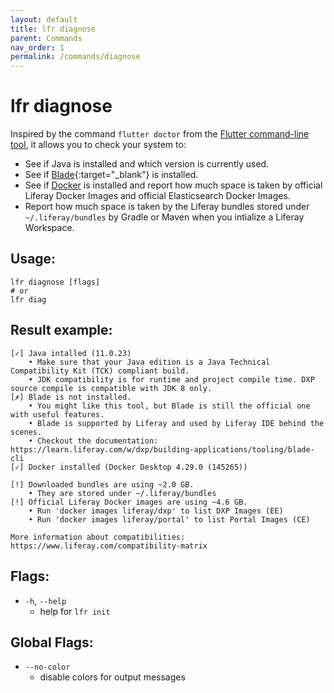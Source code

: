 ```yaml
---
layout: default
title: lfr diagnose
parent: Commands
nav_order: 1
permalink: /commands/diagnose
---
```


# lfr diagnose

Inspired by the command `flutter doctor` from the [Flutter command-line tool](https://docs.flutter.dev/reference/flutter-cli#flutter-commands), it allows you to check your system to:
- See if Java is installed and which version is currently used.
- See if [Blade](https://learn.liferay.com/w/dxp/liferay-development/tooling/blade-cli/installing-and-updating-blade-cli){:target="_blank"} is installed.
- See if [Docker](https://docs.docker.com/get-docker/) is installed and report how much space is taken by official Liferay Docker Images and official Elasticsearch Docker Images.
- Report how much space is taken by the Liferay bundles stored under `~/.liferay/bundles` by Gradle or Maven when you intialize a Liferay Workspace.

## Usage:
```shell
lfr diagnose [flags]
# or
lfr diag
```

## Result example:
```shell
[✓] Java intalled (11.0.23)
    • Make sure that your Java edition is a Java Technical Compatibility Kit (TCK) compliant build.
    • JDK compatibility is for runtime and project compile time. DXP source compile is compatible with JDK 8 only.
[✗] Blade is not installed.
    • You might like this tool, but Blade is still the official one with useful features.
    • Blade is supported by Liferay and used by Liferay IDE behind the scenes.
    • Checkout the documentation: https://learn.liferay.com/w/dxp/building-applications/tooling/blade-cli
[✓] Docker installed (Docker Desktop 4.29.0 (145265))

[!] Downloaded bundles are using ~2.0 GB.
    • They are stored under ~/.liferay/bundles
[!] Official Liferay Docker images are using ~4.6 GB.
    • Run 'docker images liferay/dxp' to list DXP Images (EE)
    • Run 'docker images liferay/portal' to list Portal Images (CE)

More information about compatibilities: https://www.liferay.com/compatibility-matrix
```

## Flags:
- `-h`, `--help`
  - help for `lfr init`

## Global Flags:
- `--no-color`
  - disable colors for output messages